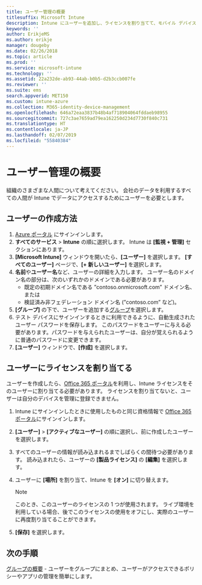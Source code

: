 ```yaml
---
title: ユーザー管理の概要
titlesuffix: Microsoft Intune
description: Intune にユーザーを追加し、ライセンスを割り当てて、モバイル デバイスで会社のリソースにアクセスできるようにします。
keywords: ''
author: ErikjeMS
ms.author: erikje
manager: dougeby
ms.date: 02/26/2018
ms.topic: article
ms.prod: ''
ms.service: microsoft-intune
ms.technology: ''
ms.assetid: 22a232de-ab93-44ab-b0b5-d2b3ccb007fe
ms.reviewer: ''
ms.suite: ems
search.appverid: MET150
ms.custom: intune-azure
ms.collection: M365-identity-device-management
ms.openlocfilehash: 646a72eaa3837b48b4af718904064fddaeb98955
ms.sourcegitcommit: 727c3ae7659ad79ea162250d234d7730f840c731
ms.translationtype: HT
ms.contentlocale: ja-JP
ms.lasthandoff: 02/07/2019
ms.locfileid: "55840384"
---
```

# <a name="get-started-managing-users"></a>ユーザー管理の概要

組織のさまざまな人間について考えてください。 会社のデータを利用するすべての人間が Intune でデータにアクセスするためにユーザーを必要とします。

## <a name="how-do-i-create-a-user"></a>ユーザーの作成方法

1. [Azure ポータル](https://portal.azure.com) にサインインします。
2. **すべてのサービス** > **Intune** の順に選択します。 Intune は **[監視 + 管理]** セクションにあります。
3. **[Microsoft Intune]** ウィンドウを開いたら、**[ユーザー]** を選択します。 **[すべてのユーザー]** ページで、**[+ 新しいユーザー]** を選択します。
4. **名前**や**ユーザー名**など、ユーザーの詳細を入力します。 ユーザー名のドメイン名の部分は、次のいずれかのドメインである必要があります。
    - 既定の初期ドメイン名である ”contoso.onmicrosoft.com” ドメイン名、または
    - 検証済み非フェデレーション ドメイン名 (”contoso.com” など)。
5. **[グループ]** の下で、ユーザーを追加する[グループ](get-started-groups.md)を選択します。
6. テスト デバイスにサインインするときに利用できるように、自動生成されたユーザー パスワードを保存します。 このパスワードをユーザーに与える必要があります。パスワードを与えられたユーザーは、自分が覚えられるように普通のパスワードに変更できます。
7. **[ユーザー]** ウィンドウで、**[作成]** を選択します。

## <a name="assigning-licenses-to-users"></a>ユーザーにライセンスを割り当てる

ユーザーを作成したら、[Office 365 ポータル](http://go.microsoft.com/fwlink/p/?LinkId=698854)を利用し、Intune ライセンスをそのユーザーに割り当てる必要があります。 ライセンスを割り当てないと、ユーザーは自分のデバイスを管理に登録できません。

1. Intune にサインインしたときに使用したものと同じ資格情報で [Office 365 ポータル](http://go.microsoft.com/fwlink/p/?LinkId=698854)にサインインします。
2. **[ユーザー]** > **[アクティブなユーザー]** の順に選択し、前に作成したユーザーを選択します。
3. すべてのユーザーの情報が読み込まれるまでしばらくの間待つ必要があります。 読み込まれたら、ユーザーの **[製品ライセンス]** の **[編集]** を選択します。
4. ユーザーに **[場所]** を割り当て、Intune を **[オン]** に切り替えます。

   > [!NOTE]
   > このとき、このユーザーのライセンスの 1 つが使用されます。 ライブ環境を利用している場合、後でこのライセンスの使用をオフにし、実際のユーザーに再度割り当てることができます。

5. **[保存]** を選択します。

## <a name="next-steps"></a>次の手順

[グループの概要](get-started-groups.md) - ユーザーをグループにまとめ、ユーザーがアクセスできるポリシーやアプリの管理を簡単にします。
